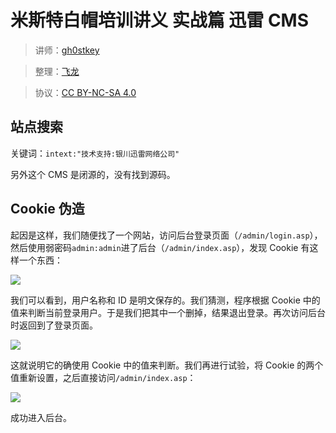 # 米斯特白帽培训讲义 实战篇 迅雷 CMS

> 讲师：[gh0stkey](https://www.zhihu.com/people/gh0stkey/answers)

> 整理：[飞龙](https://github.com/)

> 协议：[CC BY-NC-SA 4.0](http://creativecommons.org/licenses/by-nc-sa/4.0/)

## 站点搜索

关键词：`intext:"技术支持:银川迅雷网络公司"`

另外这个 CMS 是闭源的，没有找到源码。

## Cookie 伪造

起因是这样，我们随便找了一个网站，访问后台登录页面（`/admin/login.asp`），然后使用弱密码`admin:admin`进了后台（`/admin/index.asp`），发现 Cookie 有这样一个东西：

![](http://upload-images.jianshu.io/upload_images/118142-67074c50fcd99f01.jpg)

我们可以看到，用户名称和 ID 是明文保存的。我们猜测，程序根据 Cookie 中的值来判断当前登录用户。于是我们把其中一个删掉，结果退出登录。再次访问后台时返回到了登录页面。

![](http://upload-images.jianshu.io/upload_images/118142-a3bcb670d607ed58.jpg)

这就说明它的确使用 Cookie 中的值来判断。我们再进行试验，将 Cookie 的两个值重新设置，之后直接访问`/admin/index.asp`：

![](http://upload-images.jianshu.io/upload_images/118142-626d398d4a65e851.jpg)

成功进入后台。

